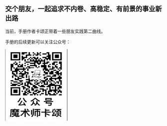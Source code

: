 ## 交个朋友，一起追求不内卷、高稳定、有前景的事业新出路

当前，手册作者卡颂正带着一些朋友实践第二曲线。

手册的后续更新可以关注公众号：

<img src="/imgs/gzh.png" alt="二维码" style="width: 200px; height: 230px;">
